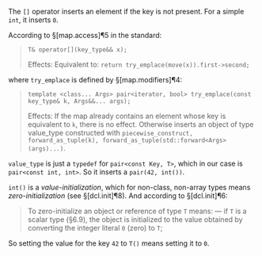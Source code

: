 The `[]` operator inserts an element if the key is not present. For a simple `int`, it inserts `0`.

According to §[map.access]¶5 in the standard:

> `T& operator[](key_type&& x);` 
>
> Effects: Equivalent to: `return try_emplace(move(x)).first->second;`

where `try_emplace` is defined by §[map.modifiers]¶4:

> `template <class... Args> pair<iterator, bool> try_emplace(const key_type& k, Args&&... args);`
>
> Effects: If the map already contains an element whose key is equivalent to `k`, there is no effect. Otherwise inserts an object of type value_type constructed with `piecewise_construct, forward_as_tuple(k), forward_as_tuple(std::forward<Args>(args)...)`.

`value_type` is just a `typedef` for `pair<const Key, T>`, which in our case is `pair<const int, int>`. So it inserts a `pair(42, int())`.

`int()` is a *value-initialization*, which for non-class, non-array types means *zero-initialization* (see §[dcl.init]¶8). And according to §[dcl.init]¶6:

> To zero-initialize an object or reference of type `T` means:
> — if `T` is a scalar type (§6.9), the object is initialized to the value obtained by converting the integer literal `0` (zero) to `T`;

So setting the value for the key `42` to `T()` means setting it to `0`.